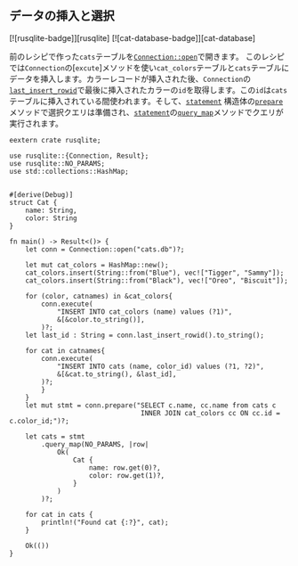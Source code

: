 ## データの挿入と選択

[![rusqlite-badge]][rusqlite] [![cat-database-badge]][cat-database]

前のレシピで作った`cats`テーブルを[`Connection::open`]で開きます。
このレシピでは`Connection`の[`excute`]メソッドを使い`cat_colors`テーブルと`cats`テーブルにデータを挿入します。カラーレコードが挿入された後、`Connection`の[`last_insert_rowid`]で最後に挿入されたカラーの`id`を取得します。この`id`は`cats`テーブルに挿入されている間使われます。そして、[`statement`] 構造体の[`prepare`]メソッドで選択クエリは準備され、[`statement`]の[`query_map`]メソッドでクエリが実行されます。

```
eextern crate rusqlite;

use rusqlite::{Connection, Result};
use rusqlite::NO_PARAMS;
use std::collections::HashMap;


#[derive(Debug)]
struct Cat {
    name: String,
    color: String
}

fn main() -> Result<()> {	
    let conn = Connection::open("cats.db")?;
    
    let mut cat_colors = HashMap::new();
    cat_colors.insert(String::from("Blue"), vec!["Tigger", "Sammy"]);
    cat_colors.insert(String::from("Black"), vec!["Oreo", "Biscuit"]);

    for (color, catnames) in &cat_colors{
        conn.execute(
            "INSERT INTO cat_colors (name) values (?1)",
            &[&color.to_string()],
        )?;
    let last_id : String = conn.last_insert_rowid().to_string();

    for cat in catnames{
        conn.execute(
            "INSERT INTO cats (name, color_id) values (?1, ?2)",
            &[&cat.to_string(), &last_id],
        )?;
        }
    }
    let mut stmt = conn.prepare("SELECT c.name, cc.name from cats c 
                                 INNER JOIN cat_colors cc ON cc.id = c.color_id;")?;
    
	let cats = stmt
        .query_map(NO_PARAMS, |row| 
			Ok( 
                Cat {
					name: row.get(0)?,
					color: row.get(1)?,
				}
			)
		)?;	
    
    for cat in cats {
        println!("Found cat {:?}", cat);
    }

    Ok(())
}

```

[`Connection::open`]: https://docs.rs/rusqlite/*/rusqlite/struct.Connection.html#method.open
[`prepare`]: https://docs.rs/rusqlite/*/rusqlite/struct.Connection.html#method.prepare
[`statement`]: https://docs.rs/rusqlite/*/rusqlite/struct.Statement.html
[`query_map`]: https://docs.rs/rusqlite/*/rusqlite/struct.Statement.html#method.query_map
[`execute`]: https://docs.rs/rusqlite/*/rusqlite/struct.Connection.html#method.execute
[`last_insert_rowid`]: https://docs.rs/rusqlite/*/rusqlite/struct.Connection.html#method.last_insert_rowid
